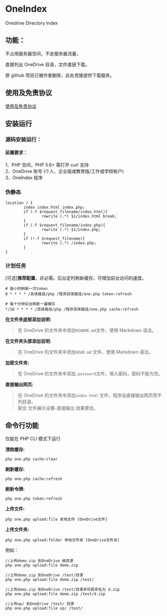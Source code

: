 # OneIndex

Onedrive Directory Index

## 功能：

不占用服务器空间，不走服务器流量，

直接列出 OneDrive 目录，文件直链下载。

原 github 项目已被作者删除，此处克隆提供下载服务。

## 使用及免责协议

[使用及免责协议](./使用及免责协议.md)

## 安装运行

### 源码安装运行：

#### 前置要求：

1、PHP 空间，PHP 5.6+ 需打开 curl 支持  
2、OneDrive 账号 (个人、企业版或教育版/工作或学校帐户)  
3、OneIndex 程序

### 伪静态

```
location / {
        index index.html index.php;
        if (-f $request_filename/index.html){
                rewrite (.*) $1/index.html break;
        }
        if (-f $request_filename/index.php){
                rewrite (.*) $1/index.php;
        }
        if (!-f $request_filename){
                rewrite (.*) /index.php;
        }
}
```

### 计划任务  

[可选]**推荐配置**，非必需。后台定时刷新缓存，可增加前台访问的速度。

```
# 每小时刷新一次token
0 * * * * /具体路径/php /程序具体路径/one.php token:refresh

# 每十分钟后台刷新一遍缓存
*/10 * * * * /具体路径/php /程序具体路径/one.php cache:refresh
```

**在文件夹底部添加说明:**

> 在 OneDrive 的文件夹中添加`README.md`文件，使用 Markdown 语法。

**在文件夹头部添加说明:**

> 在 OneDrive 的文件夹中添加`HEAD.md` 文件，使用 Markdown 语法。

**加密文件夹:**

> 在 OneDrive 的文件夹中添加`.password`文件，填入密码，密码不能为空。

**直接输出网页:**

> 在 OneDrive 的文件夹中添加`index.html` 文件，程序会直接输出网页而不列目录。  
> 配合 文件展示设置-直接输出 效果更佳。

## 命令行功能  

仅能在 PHP CLI 模式下运行

**清除缓存:**

```
php one.php cache:clear
```

**刷新缓存:**

```
php one.php cache:refresh
```

**刷新令牌:**

```
php one.php token:refresh
```

**上传文件:**

```
php one.php upload:file 本地文件 [OneDrive文件]
```

**上传文件夹:**

```
php one.php upload:folder 本地文件夹 [OneDrive文件夹]
```

例如：

```
//上传demo.zip 到OneDrive 根目录
php one.php upload:file demo.zip

//上传demo.zip 到OneDrive /test/目录
php one.php upload:file demo.zip /test/

//上传demo.zip 到OneDrive /test/目录并将其命名为 d.zip
php one.php upload:file demo.zip /test/d.zip

//上传up/ 到OneDrive /test/ 目录
php one.php upload:file up/ /test/
```
